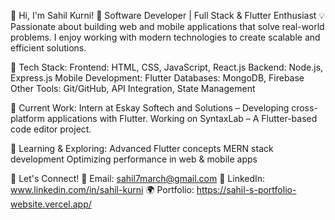 👋 Hi, I'm Sahil Kurni!
🚀 Software Developer | Full Stack & Flutter Enthusiast
💡 Passionate about building web and mobile applications that solve real-world problems. I enjoy working with modern technologies to create scalable and efficient solutions.

🔹 Tech Stack:
Frontend: HTML, CSS, JavaScript, React.js
Backend: Node.js, Express.js
Mobile Development: Flutter
Databases: MongoDB, Firebase
Other Tools: Git/GitHub, API Integration, State Management

📌 Current Work:
Intern at Eskay Softech and Solutions – Developing cross-platform applications with Flutter.
Working on SyntaxLab – A Flutter-based code editor project.

🌱 Learning & Exploring:
Advanced Flutter concepts
MERN stack development
Optimizing performance in web & mobile apps

💬 Let's Connect!
📧 Email: sahil7march@gmail.com
🔗 LinkedIn: www.linkedin.com/in/sahil-kurni
🌍 Portfolio: https://sahil-s-portfolio-website.vercel.app/
